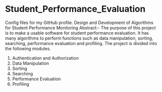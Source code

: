 # Student_Performance_Evaluation
Config files for my GitHub profile.
Design and Development of Algorithms for Student Performance Monitoring
Abstract:-
The purpose of this project is to make a usable software for student performance evaluation. It has many algorithms to perform functions such as data manipulation, sorting, searching, performance evaluation and profiling. The project is divided into the following modules.
1.	Authentication and Authorization 
2.	Data Manipulation 
3.	Sorting
4.	Searching
5.	Performance Evaluation
6.	Profiling

